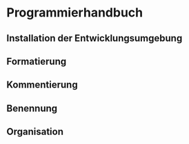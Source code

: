Programmierhandbuch
===================

## Installation der Entwicklungsumgebung
## Formatierung
## Kommentierung
## Benennung
## Organisation
